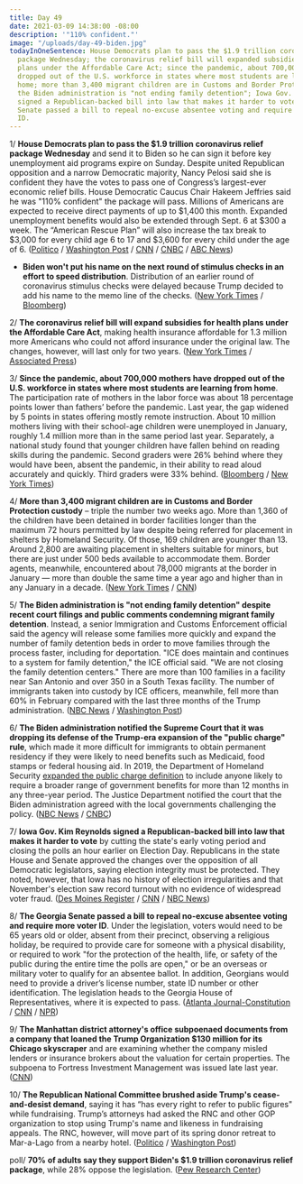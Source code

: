 ```yaml
---
title: Day 49
date: 2021-03-09 14:38:00 -08:00
description: '"110% confident."'
image: "/uploads/day-49-biden.jpg"
todayInOneSentence: House Democrats plan to pass the $1.9 trillion coronavirus relief
  package Wednesday; the coronavirus relief bill will expanded subsidies for health
  plans under the Affordable Care Act; since the pandemic, about 700,000 mothers have
  dropped out of the U.S. workforce in states where most students are learning from
  home; more than 3,400 migrant children are in Customs and Border Protection custody;
  the Biden administration is "not ending family detention"; Iowa Gov. Kim Reynolds
  signed a Republican-backed bill into law that makes it harder to vote; and the Georgia
  Senate passed a bill to repeal no-excuse absentee voting and require more voter
  ID.
---
```


1/ **House Democrats plan to pass the $1.9 trillion coronavirus relief package Wednesday** and send it to Biden so he can sign it before key unemployment aid programs expire on Sunday. Despite united Republican opposition and a narrow Democratic majority, Nancy Pelosi said she is confident they have the votes to pass one of Congress’s largest-ever economic relief bills. House Democratic Caucus Chair Hakeem Jeffries said he was "110% confident" the package will pass. Millions of Americans are expected to receive direct payments of up to $1,400 this month. Expanded unemployment benefits would also be extended through Sept. 6 at $300 a week. The “American Rescue Plan” will also increase the tax break to $3,000 for every child age 6 to 17 and $3,600 for every child under the age of 6. ([Politico](https://www.politico.com/news/2021/03/09/covid-house-vote-preview-474405) / [Washington Post](https://www.washingtonpost.com/us-policy/2021/03/09/biden-stimulus-house-passage/) / [CNN](https://www.cnn.com/2021/03/09/politics/house-stimulus-latest/index.html) / [CNBC](https://www.cnbc.com/2021/03/09/covid-stimulus-update-house-plans-to-pass-relief-bill-wednesday.html) / [ABC News](https://abcnews.go.com/Business/wireStory/expect-payments-benefits-relief-package-76345978))

* **Biden won't put his name on the next round of stimulus checks in an effort to speed distribution**. Distribution of an earlier round of coronavirus stimulus checks were delayed because Trump decided to add his name to the memo line of the checks. ([New York Times](https://www.nytimes.com/2021/03/09/us/politics/biden-trump-stimulus-checks.html) / [Bloomberg](https://www.bloomberg.com/news/articles/2021-03-09/biden-s-name-will-be-left-off-stimulus-checks-to-speed-delivery?srnd=politics-vp&sref=MIBMEEoj))

2/ **The coronavirus relief bill will expand subsidies for health plans under the Affordable Care Act**, making health insurance affordable for 1.3 million more Americans who could not afford insurance under the original law. The changes, however, will last only for two years. ([New York Times](https://www.nytimes.com/2021/03/08/us/politics/obamacare-biden.html) / [Associated Press](https://apnews.com/article/donald-trump-health-care-reform-legislation-coronavirus-pandemic-medicaid-69773575cabcb7af79eadea3ecdb5c81))

3/ **Since the pandemic, about 700,000 mothers have dropped out of the U.S. workforce in states where most students are learning from home**. The participation rate of mothers in the labor force was about 18 percentage points lower than fathers’ before the pandemic. Last year, the gap widened by 5 points in states offering mostly remote instruction. About 10 million mothers living with their school-age children were unemployed in January, roughly 1.4 million more than in the same period last year. Separately, a national study found that younger children have fallen behind on reading skills during the pandemic. Second graders were 26% behind where they would have been, absent the pandemic, in their ability to read aloud accurately and quickly. Third graders were 33% behind. ([Bloomberg](https://www.bloomberg.com/news/articles/2021-03-09/moms-drop-out-of-work-most-in-states-where-kids-learn-from-home?sref=MIBMEEoj) / [New York Times](https://www.nytimes.com/live/2021/03/09/world/covid-19-coronavirus/a-new-study-finds-that-younger-students-have-fallen-behind-on-reading-skills))

4/ **More than 3,400 migrant children are in Customs and Border Protection custody** – triple the number two weeks ago. More than 1,360 of the children have been detained in border facilities longer than the maximum 72 hours permitted by law despite being referred for placement in shelters by Homeland Security. Of those, 169 children are younger than 13. Around 2,800 are awaiting placement in shelters suitable for minors, but there are just under 500 beds available to accommodate them. Border agents, meanwhile, encountered about 78,000 migrants at the border in January — more than double the same time a year ago and higher than in any January in a decade. ([New York Times](https://www.nytimes.com/2021/03/08/us/politics/immigration-mexico-border-biden.html) / [CNN](https://www.cnn.com/2021/03/09/politics/immigration-border-patrol-children/index.html))

5/ **The Biden administration is "not ending family detention" despite recent court filings and public comments condemning migrant family detention**. Instead, a senior Immigration and Customs Enforcement official said the agency will release some families more quickly and expand the number of family detention beds in order to move families through the process faster, including for deportation. "ICE does maintain and continues to a system for family detention," the ICE official said. "We are not closing the family detention centers." There are more than 100 families in a facility near San Antonio and over 350 in a South Texas facility. The number of immigrants taken into custody by ICE officers, meanwhile, fell more than 60% in February compared with the last three months of the Trump administration. ([NBC News](https://www.nbcnews.com/politics/immigration/despite-court-filings-public-rhetoric-official-says-biden-admin-not-n1260283) / [Washington Post](https://www.washingtonpost.com/national/ice-deportations-immigration-arrests/2021/03/09/af27b164-80fa-11eb-bb5a-ad9a91faa4ef_story.html))

6/ **The Biden administration notified the Supreme Court that it was dropping its defense of the Trump-era expansion of the "public charge" rule**, which made it more difficult for immigrants to obtain permanent residency if they were likely to need benefits such as Medicaid, food stamps or federal housing aid. In 2019, the Department of Homeland Security [expanded the public charge definition](https://whatthefuckjusthappenedtoday.com/2019/08/12/day-935/#1-the-trump-administration-made-it-h) to include anyone likely to require a broader range of government benefits for more than 12 months in any three-year period. The Justice Department notified the court that the Biden administration agreed with the local governments challenging the policy. ([NBC News](https://www.nbcnews.com/politics/supreme-court/biden-administration-ditches-trump-plan-limit-immigration-financially-dependent-n1260239) / [CNBC](https://www.cnbc.com/2021/03/09/biden-doj-stops-defending-trump-rule-that-limits-benefits-for-immigrants.html))

7/ **Iowa Gov. Kim Reynolds signed a Republican-backed bill into law that makes it harder to vote** by cutting the state's early voting period and closing the polls an hour earlier on Election Day. Republicans in the state House and Senate approved the changes over the opposition of all Democratic legislators, saying election integrity must be protected. They noted, however, that  Iowa has no history of election irregularities and that November's election saw record turnout with no evidence of widespread voter fraud. ([Des Moines Register](https://www.desmoinesregister.com/story/news/politics/2021/03/08/iowa-governor-kim-reynolds-signs-law-shortening-early-voting-closing-polls-earlier-election-day/6869317002/) / [CNN](https://www.cnn.com/2021/03/08/politics/kim-reynolds-voting-iowa/index.html) / [NBC News](https://www.nbcnews.com/politics/elections/iowa-governor-signs-republican-bill-restricting-voting-access-law-n1260063))

8/ **The Georgia Senate passed a bill to repeal no-excuse absentee voting and require more voter ID**. Under the legislation, voters would need to be 65 years old or older, absent from their precinct, observing a religious holiday, be required to provide care for someone with a physical disability, or required to work "for the protection of the health, life, or safety of the public during the entire time the polls are open," or be an overseas or military voter to qualify for an absentee ballot. In addition, Georgians would need to provide a driver’s license number, state ID number or other identification. The legislation heads to the Georgia House of Representatives, where it is expected to pass. ([Atlanta Journal-Constitution](https://www.ajc.com/politics/georgia-senate-votes-to-eliminate-no-excuse-absentee-voting/NGQOBV6XB5GGDCCNLTAJFQIDJI/) / [CNN](https://www.cnn.com/2021/03/08/politics/georgia-senate-no-excuse-absentee-voting/) / [NPR](https://www.npr.org/2021/03/09/974948010/georgia-elections-official-gabriel-sterling-responds-to-bills-that-make-voting-h))

9/ **The Manhattan district attorney's office subpoenaed documents from a company that loaned the Trump Organization $130 million for its Chicago skyscraper** and are examining whether the company misled lenders or insurance brokers about the valuation for certain properties. The subpoena to Fortress Investment Management was issued late last year. ([CNN](https://www.cnn.com/2021/03/08/politics/trump-chicago-subpoena/))

10/ **The Republican National Committee brushed aside Trump's cease-and-desist demand**, saying it has “has every right to refer to public figures" while fundraising. Trump’s attorneys had asked the RNC and other GOP organization to stop using Trump's name and likeness in fundraising appeals. The RNC, however, will move part of its spring donor retreat to Mar-a-Lago from a nearby hotel. ([Politico](https://www.politico.com/news/2021/03/08/rnc-trump-cease-and-desist-474412) / [Washington Post](https://www.washingtonpost.com/politics/trump-rnc-mar-a-lago/2021/03/08/0b693fce-8051-11eb-bb5a-ad9a91faa4ef_story.html))

poll/ **70% of adults say they support Biden's $1.9 trillion coronavirus relief package**, while 28% oppose the legislation.  ([Pew Research Center](https://www.pewresearch.org/politics/2021/03/09/broad-public-support-for-coronavirus-aid-package-just-a-third-say-it-spends-too-much/))
